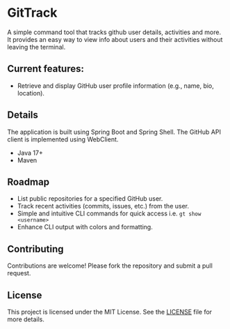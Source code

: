 # GitTrack

A simple command tool that tracks github user details, activities and more. It provides an easy way to view info about users and their activities without leaving the terminal.

## Current features:
- Retrieve and display GitHub user profile information (e.g., name, bio, location).
  
## Details
The application is built using Spring Boot and Spring Shell. The GitHub API client is implemented using WebClient.

- Java 17+
- Maven

## Roadmap
- List public repositories for a specified GitHub user.
- Track recent activities (commits, issues, etc.) from the user.
- Simple and intuitive CLI commands for quick access i.e. `gt show <username>`
- Enhance CLI output with colors and formatting.

## Contributing
Contributions are welcome! Please fork the repository and submit a pull request.

## License
This project is licensed under the MIT License. See the [LICENSE](https://github.com/V4N1LLA-1CE/git-track/blob/main/LICENSE) file for more details.


